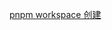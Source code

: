 [pnpm workspace 创建](https://blog.nrwl.io/setup-a-monorepo-with-pnpm-workspaces-and-speed-it-up-with-nx-bc5d97258a7e)
